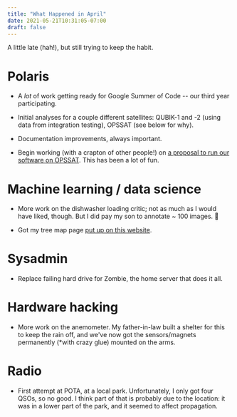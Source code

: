 ```yaml
---
title: "What Happened in April"
date: 2021-05-21T10:31:05-07:00
draft: false
---
```


A little late (hah!), but still trying to keep the habit.

# Polaris

- A *lot* of work getting ready for Google Summer of Code -- our third
  year participating.

- Initial analyses for a couple different satellites: QUBIK-1 and -2
  (using data from integration testing), OPSSAT (see below for why).

- Documentation improvements, always important.

- Begin working (with a crapton of other people!) on [a proposal to
  run our software on OPSSAT][1].  This has been a lot of fun.

# Machine learning / data science

- More work on the dishwasher loading critic; not as much as I would
  have liked, though.  But I did pay my son to annotate ~ 100 images. 🤘

- Got my tree map page [put up on this website][0].

# Sysadmin

- Replace failing hard drive for Zombie, the home server that does it
  all.

# Hardware hacking

- More work on the anemometer.  My father-in-law built a shelter for
  this to keep the rain off, and we've now got the sensors/magnets
  permanently (*with crazy glue) mounted on the arms.

# Radio

- First attempt at POTA, at a local park.  Unfortunately, I only got
  four QSOs, so no good.  I think part of that is probably due to the
  location: it was in a lower part of the park, and it seemed to
  affect propagation.

[0]: https://va7unx.space/projects/trees
[1]: https://gitlab.com/librespacefoundation/polaris/polaris/-/issues/165
